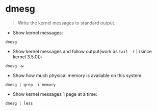 # dmesg

> Write the kernel messages to standard output.

- Show kernel messages:

`dmesg`

- Show kernel messages and follow output(work as `tail -f` | (since kernel 3.5.0)):

`dmesg -w`

- Show how much physical memory is available on this system:

`dmesg | grep -i memory`

- Show kernel messages 1 page at a time:

`dmesg | less`
